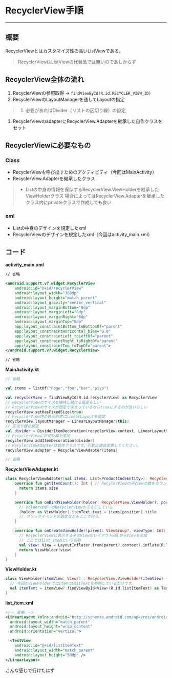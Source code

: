 # RecyclerView手順
---

## 概要
RecyclerViewとはカスタマイズ性の高いListViewである。  
> RecyclerViewはListViewの代替品では無いのであしからず

## RecyclerView全体の流れ
1. RecyclerViewの参照取得 -> `findViewById(R.id.RECYCLER_VIEW_ID)`
1. RecyclerViewのLayoutManagerを通してLayoutの指定
> 1. 必要があればDivider（リストの区切り線）の設定
1. RecyclerViewのadapterにRecyclerView.Adapterを継承した自作クラスをセット

## RecyclerViewに必要なもの
### Class
- RecyclerViewを呼び出すためのアクティビティ（今回はMainActivity）
- RecyclerView.Adapterを継承したクラス
> - Listの中身の情報を保存するRecyclerView.ViewHolderを継承したViewHolderクラス
> 場合によってはRecyclerView.Adapterを継承したクラス内にprivateクラスで作成しても良い

### xml
- Listの中身のデザインを規定したxml
- RecyclerViewのデザインを規定したxml（今回はactivity_main.xml）

## コード
__activity_main.xml__
```xml
// 省略

<android.support.v7.widget.RecyclerView
    android:id="@+id/recyclerView"
    android:layout_width="368dp"
    android:layout_height="match_parent"
    android:layout_gravity="center_vertical"
    android:layout_marginBottom="8dp"
    android:layout_marginLeft="8dp"
    android:layout_marginRight="8dp"
    android:layout_marginTop="8dp"
    app:layout_constraintBottom_toBottomOf="parent"
    app:layout_constraintHorizontal_bias="0.0"
    app:layout_constraintLeft_toLeftOf="parent"
    app:layout_constraintRight_toRightOf="parent"
    app:layout_constraintTop_toTopOf="parent">
</android.support.v7.widget.RecyclerView>

// 省略
```

__MainActivity.kt__
```Kotlin
// 省略

val items = listOf("hoge","foo","bar","piyo")

val recyclerView = findViewById(R.id.recyclerView) as RecyclerView
// RecyclerViewのサイズを維持し続ける設定らしい
// RecyclerViewのサイズが固定で決まっているならtrueにするのが良いらしい
recyclerView.setHasFixedSize(true)
// RecyclerView内の表示形式にLinearLayoutを指定
recyclerView.layoutManager = LinearLayoutManager(this)
// 区切り線の設定
val divider = DividerItemDecoration(recyclerView.context, LinearLayoutManager(this).orientation)
// RecyclerViewに区切り線を追加
recyclerView.addItemDecoration(divider)
// RecylerViewAdapterは自作クラスです。引数は適宜変更してください。
recyclerView.adapter = RecyclerViewAdapter(items)

// 省略
```

__RecyclerViewAdapter.kt__
```Kotlin
class RecyclerViewAdapter(val items: List<ProductCodeEntity>): RecyclerView.Adapter<RecyclerView.ViewHolder>() {
    override fun getItemCount(): Int { // RecylerViewの子Viewの数をカウントする
      return items.size
    }

    override fun onBindViewHolder(holder: RecyclerView.ViewHolder?, position: Int) { // 生成したViewHolderに処理を行う部分
      // holderは単一のRecyclerViewの子を示している
      (holder as ViewHolder).itemText.text = items[position].title
      // クリックイベントの設定などもここで行う。
    }

    override fun onCreateViewHolder(parent: ViewGroup?, viewType: Int): RecyclerView.ViewHolder { // ViewHolderの生成部分
      // RecyclerViewに表示する子のViewのレイアウトxmlからViewを生成
      // ここではlist_itemという名称
      val view: View = LayoutInflater.from(parent?.context).inflate(R.layout.list_item, parent, false)
      return ViewHolder(view)
    }
}
```

__ViewHolder.kt__
```Kotlin
class ViewHolder(itemView: View?) : RecyclerView.ViewHolder(itemView) {
  // 今回のViewHolderではitemのEditTextを参照しているだけです。
  val itemText = itemView?.findViewById<View>(R.id.listItemText) as TextView
}
```

__list_item.xml__
```xml
<!-- 省略 -->
<LinearLayout xmlns:android="http://schemas.android.com/apk/res/android"
  android:layout_width="match_parent"
  android:layout_height="wrap_content"
  android:orientation="vertical">

  <TextView
    android:id="@+id/listItemText"
    android:layout_width="match_parent"
    android:layout_height="50dp" />
</LinearLayout>

```
こんな感じで行けたはず